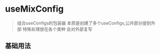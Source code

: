 # useMixConfig

> 组合useConfigs的包装器 本质是创建了多个useConfigs,公共部分提到外部 特殊处理放在各个类种 会对外部复写

## 基础用法

<demo ssg="true" vue="hooks/useMixConfig/basic.vue" />
